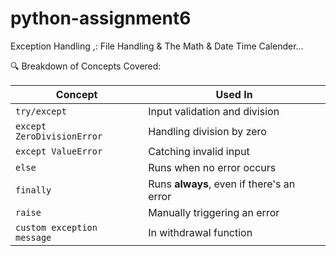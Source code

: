 # python-assignment6
 Exception Handling  ,: File Handling &amp; The Math &amp; Date Time Calender...

 
🔍 Breakdown of Concepts Covered:

| Concept                    | Used In                                   |
| -------------------------- | ----------------------------------------- |
| `try/except`               | Input validation and division             |
| `except ZeroDivisionError` | Handling division by zero                 |
| `except ValueError`        | Catching invalid input                    |
| `else`                     | Runs when no error occurs                 |
| `finally`                  | Runs **always**, even if there's an error |
| `raise`                    | Manually triggering an error              |
| `custom exception message` | In withdrawal function                    |
